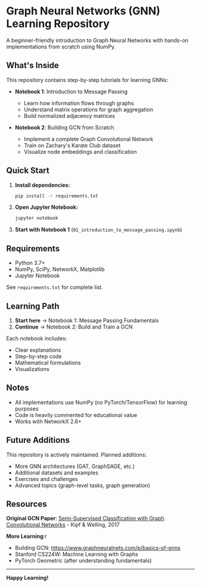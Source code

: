 # Graph Neural Networks (GNN) Learning Repository

A beginner-friendly introduction to Graph Neural Networks with hands-on implementations from scratch using NumPy.

## What's Inside

This repository contains step-by-step tutorials for learning GNNs:

- **Notebook 1**: Introduction to Message Passing
  - Learn how information flows through graphs
  - Understand matrix operations for graph aggregation
  - Build normalized adjacency matrices

- **Notebook 2**: Building GCN from Scratch
  - Implement a complete Graph Convolutional Network
  - Train on Zachary's Karate Club dataset
  - Visualize node embeddings and classification

## Quick Start

1. **Install dependencies:**
   ```bash
   pip install -r requirements.txt
   ```

2. **Open Jupyter Notebook:**
   ```bash
   jupyter notebook
   ```

3. **Start with Notebook 1** (`01_introduction_to_message_passing.ipynb`)

## Requirements

- Python 3.7+
- NumPy, SciPy, NetworkX, Matplotlib
- Jupyter Notebook

See `requirements.txt` for complete list.



## Learning Path

1. **Start here** → Notebook 1: Message Passing Fundamentals
2. **Continue** → Notebook 2: Build and Train a GCN

Each notebook includes:
- Clear explanations
- Step-by-step code
- Mathematical formulations
- Visualizations

## Notes

- All implementations use NumPy (no PyTorch/TensorFlow) for learning purposes
- Code is heavily commented for educational value
- Works with NetworkX 2.6+

## Future Additions

This repository is actively maintained. Planned additions:
- More GNN architectures (GAT, GraphSAGE, etc.)
- Additional datasets and examples
- Exercises and challenges
- Advanced topics (graph-level tasks, graph generation)


## Resources

**Original GCN Paper**: [Semi-Supervised Classification with Graph Convolutional Networks](https://arxiv.org/abs/1609.02907) - Kipf & Welling, 2017

**More Learning**:r
- Building GCN: https://www.graphneuralnets.com/p/basics-of-gnns 
- Stanford CS224W: Machine Learning with Graphs
- PyTorch Geometric (after understanding fundamentals)

---

**Happy Learning!** 
